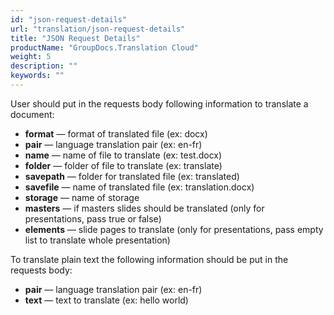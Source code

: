 ```yaml
---
id: "json-request-details"
url: "translation/json-request-details"
title: "JSON Request Details"
productName: "GroupDocs.Translation Cloud"
weight: 5
description: ""
keywords: ""
---
```


User should put in the requests body following information to translate a document:

* **format** — format of translated file (ex: docx)
* **pair** — language translation pair (ex: en-fr)
* **name** — name of file to translate (ex: test.docx)
* **folder** — folder of file to translate (ex: translate) 
* **savepath** — folder for translated file (ex: translated)
* **savefile** — name of translated file (ex: translation.docx)
* **storage** — name of storage
* **masters** — if masters slides should be translated (only for presentations, pass true or false)
* **elements** — slide pages to translate (only for presentations, pass empty list to translate whole presentation)

To translate plain text the following information should be put in the requests body:

* **pair** — language translation pair (ex: en-fr)
* **text** — text to translate (ex: hello world)